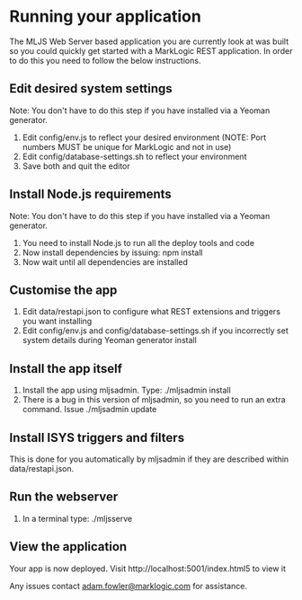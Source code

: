 # Running your application

The MLJS Web Server based application you are currently look at was built so you could quickly get started with
a MarkLogic REST application. In order to do this you need to follow the below instructions.

## Edit desired system settings

Note: You don't have to do this step if you have installed via a Yeoman generator.

1. Edit config/env.js to reflect your desired environment (NOTE: Port numbers MUST be unique for MarkLogic and not in use)
2. Edit config/database-settings.sh to reflect your environment
3. Save both and quit the editor

## Install Node.js requirements

Note: You don't have to do this step if you have installed via a Yeoman generator.

1. You need to install Node.js to run all the deploy tools and code
2. Now install dependencies by issuing: npm install
3. Now wait until all dependencies are installed

## Customise the app

1. Edit data/restapi.json to configure what REST extensions and triggers you want installing
2. Edit config/env.js and config/database-settings.sh if you incorrectly set system details during Yeoman generator install

## Install the app itself

1. Install the app using mljsadmin. Type: ./mljsadmin install
2. There is a bug in this version of mljsadmin, so you need to run an extra command. Issue ./mljsadmin update

## Install ISYS triggers and filters

This is done for you automatically by mljsadmin if they are described within data/restapi.json.

## Run the webserver

1. In a terminal type: ./mljsserve

## View the application

Your app is now deployed. Visit http://localhost:5001/index.html5 to view it

Any issues contact adam.fowler@marklogic.com for assistance.
